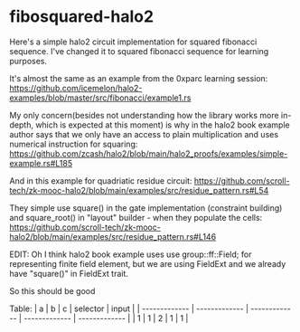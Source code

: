 # fibosquared-halo2
Here's a simple halo2 circuit implementation for squared fibonacci sequence. I've changed it to squared fibonacci sequence for learning purposes.

It's almost the same as an example from the 0xparc learning session:
https://github.com/icemelon/halo2-examples/blob/master/src/fibonacci/example1.rs

My only concern(besides not understanding how the library works more in-depth, which is expected at this moment) is why in the halo2 book example author says that we only have an access to plain multiplication and uses numerical instruction for squaring: https://github.com/zcash/halo2/blob/main/halo2_proofs/examples/simple-example.rs#L185

And in this example for quadriatic residue circuit: https://github.com/scroll-tech/zk-mooc-halo2/blob/main/examples/src/residue_pattern.rs#L54

They simple use square() in the gate implementation (constraint building) and square_root() in "layout" builder - when they populate the cells:
https://github.com/scroll-tech/zk-mooc-halo2/blob/main/examples/src/residue_pattern.rs#L146

EDIT:
Oh I think halo2 book example uses use group::ff::Field; for representing finite field element, but we are using FieldExt and we already have "square()" in FieldExt trait.

So this should be good


Table:
| a  | b | c | selector | input |
| ------------- | ------------- | ------------- | ------------- | ------------- |
| 1 | 1 | 2 | 1 | 1 |
